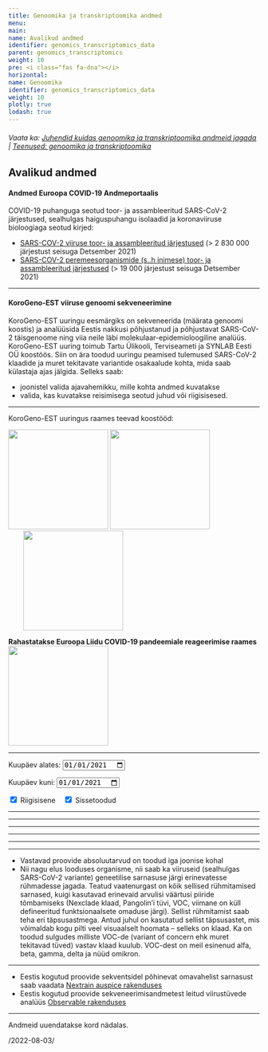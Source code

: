 ```yaml
---
title: Genoomika ja transkriptoomika andmed
menu:
main:
name: Avalikud andmed
identifier: genomics_transcriptomics_data
parent: genomics_transcriptomics
weight: 10
pre: <i class="fas fa-dna"></i>
horizontal:
name: Genoomika
identifier: genomics_transcriptomics_data
weight: 10
plotly: true
lodash: true
---
```


###### Vaata ka: [Juhendid kuidas genoomika ja transkriptoomika andmeid jagada](../guidelines) | [Teenused: genoomika ja transkriptoomika](../services)

## Avalikud andmed

#### Andmed Euroopa COVID-19 Andmeportaalis

COVID-19 puhanguga seotud toor- ja assambleeritud SARS-CoV-2 järjestused, sealhulgas haiguspuhangu isolaadid ja koronaviiruse bioloogiaga seotud kirjed:

* [SARS-COV-2 viiruse toor- ja assambleeritud järjestused](https://www.covid19dataportal.org/sequences?db=embl-covid19) (> 2 830 000 järjestust seisuga Detsember 2021)
* [SARS-COV-2 peremeesorganismide (s..h inimese) toor- ja assambleeritud järjestused](https://www.covid19dataportal.org/host-sequences?db=hostSequences) (> 19 000 järjestust seisuga Detsember 2021)

---

#### KoroGeno-EST viiruse genoomi sekveneerimine

KoroGeno-EST uuringu eesmärgiks on sekveneerida (määrata genoomi koostis) ja analüüsida Eestis nakkusi põhjustanud ja põhjustavat SARS-CoV-2 täisgenoome ning viia neile läbi molekulaar-epidemioloogiline analüüs. KoroGeno-EST uuring toimub Tartu Ülikooli, Terviseameti ja SYNLAB Eesti OÜ koostöös.
Siin on ära toodud uuringu peamised tulemused SARS-CoV-2 klaadide ja muret tekitavate variantide osakaalude kohta, mida saab külastaja ajas jälgida.
Selleks saab:
* joonistel valida ajavahemikku, mille kohta andmed kuvatakse
* valida, kas kuvatakse reisimisega seotud juhud või riigisisesed.

---
KoroGeno-EST uuringus raames teevad koostööd:

<img width="200" src="/img/logos/ut_logo.png">
<img width="200" style="margin-top: -20px;" src="/img/logos/synlab_logo.png">
<img width="200" style="margin-left: 30px;" src="/img/logos/terviseamet_logo.png">

<strong>Rahastatakse Euroopa Liidu COVID-19 pandeemiale reageerimise raames</strong>
<img width="200" src="/img/logos/eu-ee_logo.jpg">

---


<label for="date-from">Kuupäev alates:</label>
<input type="date" id="date-from" name="date-from"
value="2021-01-01">

<label for="date-to">Kuupäev kuni:</label>
<input type="date" id="date-to" name="date-to"
value="2021-01-01">

<input type="checkbox" id="domestic" name="source" value="domestic" checked>
  <label for="domestic"> Riigisisene</label>&nbsp;&nbsp;&nbsp;
<input type="checkbox" id="imported" name="source" value="imported" checked>
  <label for="imported"> Sissetoodud</label><br>

<div id="plotly-plot-experimental"></div>
<hr>
<div id="plotly-plot-clade"></div>
<hr>
<div id="plotly-plot-pos"></div>
<hr>
<div id="plotly-plot-county"></div>
<hr>
<div id="plotly-plot-region"></div>
<hr>
<div id="plotly-plot-age"></div>
<hr>
<div id="plotly-plot-gender"></div>

<script src="/plotly-plot.js?updated=2022-08-03"></script>

* Vastavad proovide absoluutarvud on toodud iga joonise kohal
* Nii nagu elus looduses organisme, nii saab ka viiruseid (sealhulgas SARS-CoV-2 variante) geneetilise sarnasuse järgi erinevatesse rühmadesse jagada. Teatud vaatenurgast on kõik sellised rühmitamised sarnased, kuigi kasutavad erinevaid arvulisi väärtusi piiride tõmbamiseks (Nexclade klaad, Pangolin’i tüvi, VOC, viimane on küll defineeritud funktsionaalsete omaduse järgi). Sellist rühmitamist saab teha eri täpsusastmega. Antud juhul on kasutatud sellist täpsusastet, mis võimaldab kogu pilti veel visuaalselt hoomata – selleks on klaad. Ka on toodud sulgudes milliste VOC-de (variant of concern ehk muret tekitavad tüved) vastav klaad kuulub. VOC-dest on meil esinenud alfa, beta, gamma, delta ja nüüd omikron.

---

* Eestis kogutud proovide sekventsidel põhinevat omavahelist sarnasust saab vaadata [Nextrain auspice rakenduses](https://auspice.biit.cs.ut.ee/ncov/est)
* Eestis kogutud proovide sekveneerimisandmetest leitud viirustüvede analüüs [Observable rakenduses](https://covid19dataportal.ee/observable)

---

Andmeid uuendatakse kord nädalas.

/2022-08-03/
